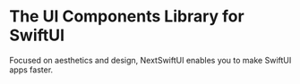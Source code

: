 # The UI Components Library for SwiftUI
Focused on aesthetics and design, NextSwiftUI enables you to make SwiftUI apps faster.
